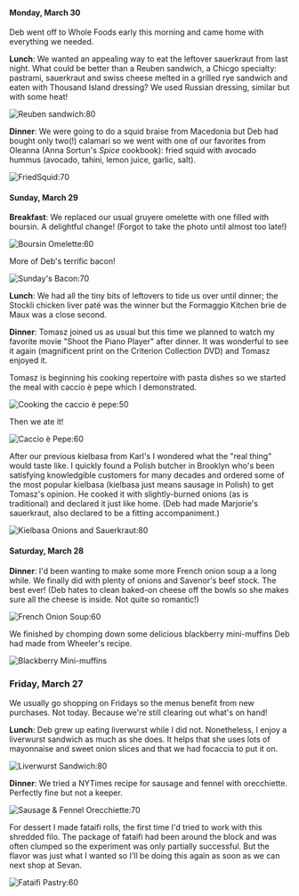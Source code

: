 
#### Monday, March 30

Deb went off to Whole Foods early this morning and came home with everything we needed.

**Lunch**: We wanted an appealing way to eat the leftover sauerkraut from last night. What could be better than a Reuben sandwich, a Chicgo specialty: pastrami, sauerkraut and swiss cheese melted in a grilled rye sandwich and eaten with Thousand Island dressing? We used Russian dressing, similar but with some heat!

![Reuben sandwich:80](img2/ReubenSandwich.jpg)

**Dinner**: We were going to do a squid braise from Macedonia but Deb had bought only two(!) calamari so we went with one of our favorites from Oleanna (Anna Sortun's _Spice_ cookbook): fried squid with avocado hummus (avocado, tahini, lemon juice, garlic, salt).

![FriedSquid:70](img2/CalamariAvocadoHummus.jpg)

#### Sunday, March 29

**Breakfast**: We replaced our usual gruyere omelette with one filled with boursin. A delightful change! (Forgot to take the photo until almost too late!)

![Boursin Omelette:60](img2/BoursinOmelette.jpg)

More of Deb's terrific bacon!

![Sunday's Bacon:70](img2/SundayBacon.jpg)

**Lunch**: We had all the tiny bits of leftovers to tide us over until dinner; the Stockli chicken liver paté was the winner but the Formaggio Kitchen brie de Maux was a close second.

**Dinner**: Tomasz joined us as usual but this time we planned to watch my favorite movie "Shoot the Piano Player" after dinner. It was wonderful to see it again (magnificent print on the Criterion Collection DVD) and Tomasz enjoyed it.

Tomasz is beginning his cooking repertoire with pasta dishes so we started the meal with caccio è pepe which I demonstrated.

![Cooking the caccio è pepe:50](img2/CookingCaccio.jpg)

Then we ate it!

![Caccio è Pepe:60](img2/CaccioPepe.jpg)

After our previous kielbasa from Karl's I wondered what the "real thing" would taste like. I quickly found a Polish butcher in Brooklyn who's been satisfying knowledgible customers for many decades and ordered some of the most popular kielbasa (kielbasa just means sausage in Polish) to get Tomasz's opinion. He cooked it with slightly-burned onions (as is traditional) and declared it just like home. (Deb had made Marjorie's sauerkraut, also declared to be a fitting accompaniment.)

![Kielbasa Onions and Sauerkraut:80](img2/KielbasaSauerkraut.jpg)

#### Saturday, March 28

**Dinner**: I'd been wanting to make some more French onion soup a a long while.  We finally did with plenty of onions and Savenor's beef stock. The best ever! (Deb hates to clean baked-on cheese off the bowls so she makes sure all the cheese is inside. Not quite so romantic!)

![French Onion Soup:60](img2/FrenchOnionSoup.jpg)

We finished by chomping down some delicious blackberry mini-muffins Deb had made from Wheeler's recipe.

![Blackberry Mini-muffins](img2/BlackberryMiniMuffins.jpg)

### Friday, March 27

We usually go shopping on Fridays so the menus benefit from new purchases. Not today. Because we're still clearing out what's on hand!

**Lunch**: Deb grew up eating liverwurst while I did not. Nonetheless, I enjoy a liverwurst sandwich as much as she does. It helps that she uses lots of mayonnaise and sweet onion slices and that we had focaccia to put it on.

![Liverwurst Sandwich:80](img2/LiverwurstSandwich.jpg)

**Dinner**: We tried a NYTimes recipe for sausage and fennel with orecchiette. Perfectly fine but not a keeper.

![Sausage & Fennel Orecchiette:70](img2/SausageFennelPasta.jpg)

For dessert I made fataifi rolls, the first time I'd tried to work with this shredded filo.  The package of fataifi had been around the block and was often clumped so the experiment was only partially successful. But the flavor was just what I wanted so I'll be doing this again as soon as we can next shop at Sevan.

![Fataifi Pastry:60](img2/FataifiPastry.jpg)
